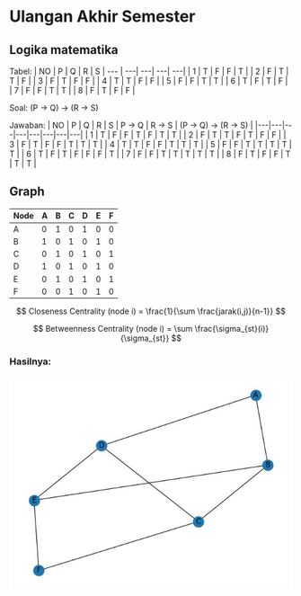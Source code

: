 # Ulangan Akhir Semester

## Logika matematika
Tabel:
| NO  | P  | Q  | R  | S
| --- | ---| ---| ---| ---|
| 1   | T  | F  | F  | T  |
| 2   | F  | T  | T  | F  |
| 3   | F  | T  | F  | F  |
| 4   | T  | T  | F  | F  |
| 5   | F  | F  | T  | T  |
| 6   | T  | F  | T  | F  |
| 7   | F  | F  | T  | T  |
| 8   | F  | T  | F  | F  |

Soal: (P -> Q) -> (R -> S)

Jawaban:
| NO  | P  | Q  | R  | S  | P -> Q | R -> S | (P -> Q) -> (R -> S) |
|---|---|---|---|---|---|---|---|
| 1   | T  | F  | F  | T  | F      | T      | T                   |
| 2   | F  | T  | T  | F  | T      | F      | F                   |
| 3   | F  | T  | F  | F  | T      | T      | T                   |
| 4   | T  | T  | F  | F  | T      | T      | T                   |
| 5   | F  | F  | T  | T  | T      | T      | T                   |
| 6   | T  | F  | T  | F  | F      | F      | T                   |
| 7   | F  | F  | T  | T  | T      | T      | T                   |
| 8   | F  | T  | F  | F  | T      | T      | T                   |

## Graph

| Node | A | B | C | D | E | F |
|---|---|---|---|---|---|---|
| A | 0 |1 |0 |1 |0 |0 |
| B | 1 |0 |1 |0 |1 |0 |
| C | 0 |1 |0 |1 |0 |1 |
| D | 1 |0 |1 |0 |1 |0 |
| E | 0 |1 |0 |1 |0 |1 |
| F | 0 |0 |1 |0 |1 |0 |

$$ Closeness Centrality (node i) = \frac{1}{\sum \frac{jarak(i,j)}{n-1}} $$

$$ Betweenness Centrality (node i) = \sum \frac{\sigma_{st}(i)}{\sigma_{st}} $$

### Hasilnya:
![image](img/uas.jpg)
